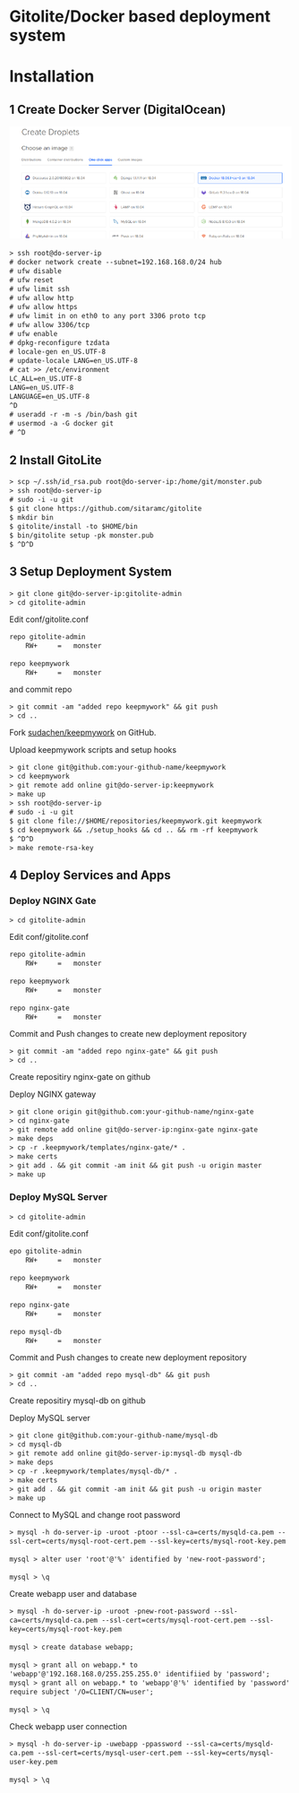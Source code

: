 # Gitolite/Docker based deployment system


# Installation

## 1 Create Docker Server (DigitalOcean)

![](docs/img/do-docker.png)

```
> ssh root@do-server-ip
# docker network create --subnet=192.168.168.0/24 hub
# ufw disable
# ufw reset
# ufw limit ssh
# ufw allow http
# ufw allow https
# ufw limit in on eth0 to any port 3306 proto tcp
# ufw allow 3306/tcp
# ufw enable
# dpkg-reconfigure tzdata
# locale-gen en_US.UTF-8
# update-locale LANG=en_US.UTF-8
# cat >> /etc/environment 
LC_ALL=en_US.UTF-8
LANG=en_US.UTF-8 
LANGUAGE=en_US.UTF-8 
^D
# useradd -r -m -s /bin/bash git
# usermod -a -G docker git
# ^D
```

## 2 Install GitoLite

```
> scp ~/.ssh/id_rsa.pub root@do-server-ip:/home/git/monster.pub
> ssh root@do-server-ip
# sudo -i -u git
$ git clone https://github.com/sitaramc/gitolite
$ mkdir bin
$ gitolite/install -to $HOME/bin
$ bin/gitolite setup -pk monster.pub
$ ^D^D
```

## 3 Setup Deployment System

```
> git clone git@do-server-ip:gitolite-admin
> cd gitolite-admin
```

Edit conf/gitolite.conf
```
repo gitolite-admin
    RW+     =   monster

repo keepmywork
    RW+     =   monster
```

and commit repo
```
> git commit -am "added repo keepmywork" && git push
> cd ..
```

Fork [sudachen/keepmywork](https://github.com/sudachen/keepmywork) on GitHub.

Upload keepmywork scripts and setup hooks
```
> git clone git@github.com:your-github-name/keepmywork
> cd keepmywork
> git remote add online git@do-server-ip:keepmywork
> make up
> ssh root@do-server-ip 
# sudo -i -u git
$ git clone file://$HOME/repositories/keepmywork.git keepmywork
$ cd keepmywork && ./setup_hooks && cd .. && rm -rf keepmywork
$ ^D^D
> make remote-rsa-key
```

## 4 Deploy Services and Apps

### Deploy NGINX Gate

```
> cd gitolite-admin
```

Edit conf/gitolite.conf
```
repo gitolite-admin
    RW+     =   monster

repo keepmywork
    RW+     =   monster

repo nginx-gate
    RW+     =   monster
```

Commit and Push changes to create new deployment repository
```
> git commit -am "added repo nginx-gate" && git push
> cd ..
```

Create repositiry nginx-gate on github

Deploy NGINX gateway
```
> git clone origin git@github.com:your-github-name/nginx-gate
> cd nginx-gate
> git remote add online git@do-server-ip:nginx-gate nginx-gate
> make deps
> cp -r .keepmywork/templates/nginx-gate/* .
> make certs
> git add . && git commit -am init && git push -u origin master
> make up
```

### Deploy MySQL Server

```
> cd gitolite-admin
```

Edit conf/gitolite.conf
```
epo gitolite-admin
    RW+     =   monster

repo keepmywork
    RW+     =   monster

repo nginx-gate
    RW+     =   monster

repo mysql-db
    RW+     =   monster
```

Commit and Push changes to create new deployment repository
```
> git commit -am "added repo mysql-db" && git push
> cd ..
```

Create repositiry mysql-db on github

Deploy MySQL server
```
> git clone git@github.com:your-github-name/mysql-db
> cd mysql-db
> git remote add online git@do-server-ip:mysql-db mysql-db
> make deps
> cp -r .keepmywork/templates/mysql-db/* .
> make certs
> git add . && git commit -am init && git push -u origin master
> make up
```

Connect to MySQL and change root password
```
> mysql -h do-server-ip -uroot -ptoor --ssl-ca=certs/mysqld-ca.pem --ssl-cert=certs/mysql-root-cert.pem --ssl-key=certs/mysql-root-key.pem

mysql > alter user 'root'@'%' identified by 'new-root-password';

mysql > \q
```

Create webapp user and database
```
> mysql -h do-server-ip -uroot -pnew-root-password --ssl-ca=certs/mysqld-ca.pem --ssl-cert=certs/mysql-root-cert.pem --ssl-key=certs/mysql-root-key.pem

mysql > create database webapp;

mysql > grant all on webapp.* to 'webapp'@'192.168.168.0/255.255.255.0' identifiied by 'password';
mysql > grant all on webapp.* to 'webapp'@'%' identified by 'password' require subject '/O=CLIENT/CN=user';

mysql > \q
```

Check webapp user connection
```
> mysql -h do-server-ip -uwebapp -ppassword --ssl-ca=certs/mysqld-ca.pem --ssl-cert=certs/mysql-user-cert.pem --ssl-key=certs/mysql-user-key.pem

mysql > \q
```

